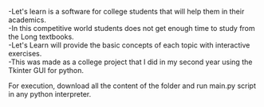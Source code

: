 -Let's learn is a software for college students that will help them in their academics.  
-In this competitive world students does not get enough time to study from the Long textbooks.  
-Let's Learn will provide the basic concepts of each topic with interactive exercises.  
-This was made as a college project that I did in my second year using the Tkinter GUI for python.
  
For execution, download all the content of the folder and run main.py script in any python interpreter.
